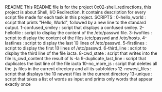 README
	This README file is for the project 0x02-shell_redirections, this project is about Shell, I/O Redirection.
	It contains description for every script file made for each task in this project. 
SCRIPTS : 
	0-hello_world : script that prints "Hello, World", followed by a new line to the standard output.
	1-confused_smiley : script that displays a confused smiley.
	2-hellofile : script to display the content of the /etc/passwd file.
	3-twofiles : script to display the content of the files /etc/passwd and /etc/hosts.
	4-lastlines : script to display the last 10 lines of /etc/passwd.
	5-firstlines : script to display the first 10 lines of /etc/passwd.
	6-third_line : script to display the third line of the file iacta.
	8-cwd_state : script that writes into the file ls_cwd_content the result of ls -la
	9-duplicate_last_line : script that duplicates the last line of the file iacta
	10-no_more_js : script that deletes all the .js files in the current directory and all its subfolders
	12-newest_files : script that displays the 10 newest files in the current directory
	13-unique : script that takes a list of words as input and prints only words that appear exactly once
